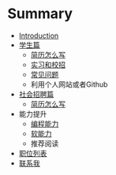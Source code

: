 # Summary

* [Introduction](README.md)
* [学生篇](student/README.md)
   * [简历怎么写](student/writing-a-resume.md)
   * [实习和校招](student/internship.md)
   * [常见问题](student/faq)
   * 利用个人网站或者Github
* [社会招聘篇](programmer/read.md)
   * [简历怎么写](programmer/writing-a-resumemd.md)
* 能力提升
   * [编程能力](common/progromming-skills.md)
   * [软能力](common/soft-skills.md)
   * 推荐阅读
* [职位列表](job-list.md)
* [联系我](contact.md)

